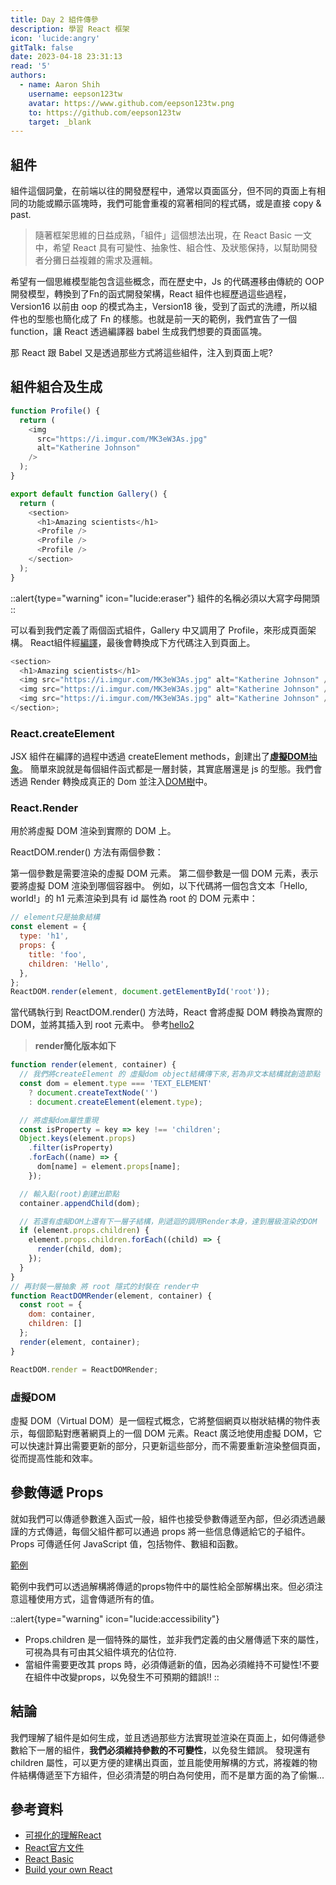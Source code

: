 ```yaml
---
title: Day 2 組件傳參
description: 學習 React 框架
icon: 'lucide:angry'
gitTalk: false
date: 2023-04-18 23:31:13
read: '5'
authors:
  - name: Aaron Shih
    username: eepson123tw
    avatar: https://www.github.com/eepson123tw.png
    to: https://github.com/eepson123tw
    target: _blank
---
```


## 組件

組件這個詞彙，在前端以往的開發歷程中，通常以頁面區分，但不同的頁面上有相同的功能或顯示區塊時，我們可能會重複的寫著相同的程式碼，或是直接 copy & past.
> 隨著框架思維的日益成熟，「組件」這個想法出現，在 React Basic 一文中，希望 React 具有可變性、抽象性、組合性、及狀態保持，以幫助開發者分攤日益複雜的需求及邏輯。

希望有一個思維模型能包含這些概念，而在歷史中，Js 的代碼遷移由傳統的 OOP 開發模型，轉換到了Fn的函式開發架構，React 組件也經歷過這些過程，Version16 以前由 oop 的模式為主，Version18 後，受到了函式的洗禮，所以組件也的型態也簡化成了 Fn 的樣態。也就是前一天的範例，我們宣告了一個 function，讓 React 透過編譯器 babel 生成我們想要的頁面區塊。

那 React 跟 Babel 又是透過那些方式將這些組件，注入到頁面上呢?

## 組件組合及生成

```js [app.jsx] icon=lucide:code-xml line-numbers
function Profile() {
  return (
    <img
      src="https://i.imgur.com/MK3eW3As.jpg"
      alt="Katherine Johnson"
    />
  );
}

export default function Gallery() {
  return (
    <section>
      <h1>Amazing scientists</h1>
      <Profile />
      <Profile />
      <Profile />
    </section>
  );
}
```

::alert{type="warning" icon="lucide:eraser"}
組件的名稱必須以大寫字母開頭
::

可以看到我們定義了兩個函式組件，Gallery 中又調用了 Profile，來形成頁面架構。
React組件經[編譯](https://babeljs.io/repl#?browsers=defaults%2C%20not%20ie%2011%2C%20not%20ie_mob%2011&build=&builtIns=false&corejs=3.21&spec=false&loose=false&code_lz=GYVwdgxgLglg9mABABQE52DANgUwBQCUiA3gFCKKo5QipJ7kWIA8MAtgOaNOIDOqEALwAiABZQoAB14AuAPRyYAOnYdaSiHDZyAsgGkAzDgDqBgIK8lAK0kdh3JgEMsUEXsdRROVDDA5EAFJwomC8CPY8cgB8jAQA3KQAvqSkOAAeknCoUIgAJjjAjiAuiKCQsAiIAOLOuKgAnoQkjFQ0dIgMPMy8ONDwYDE8FMyiAIxRZmyOAF6-HHwQMDhgsLxQvMxyY4NDzGgY2P7RDsP7mLiIx0MsZ4eXO8NyPX0IO_FJQA&debug=false&forceAllTransforms=false&modules=false&shippedProposals=false&circleciRepo=&evaluate=false&fileSize=false&timeTravel=false&sourceType=module&lineWrap=false&presets=env%2Creact%2Cstage-0%2Cflow&prettier=true&targets=&version=7.21.4&externalPlugins=&assumptions=%7B%7D)，最後會轉換成下方代碼注入到頁面上。

```javascript
<section>
  <h1>Amazing scientists</h1>
  <img src="https://i.imgur.com/MK3eW3As.jpg" alt="Katherine Johnson" />
  <img src="https://i.imgur.com/MK3eW3As.jpg" alt="Katherine Johnson" />
  <img src="https://i.imgur.com/MK3eW3As.jpg" alt="Katherine Johnson" />
</section>;
```

### React.createElement

JSX 組件在編譯的過程中透過 createElement methods，創建出了[**虛擬DOM**抽象](https://codepen.io/eepson123tw/pen/XWxjXGj?editors=1111)。
簡單來說就是每個組件函式都是一層封裝，其實底層還是 js 的型態。我們會透過 Render 轉換成真正的 Dom 並注入[DOM樹](/view/frontend/dom.md)中。

### React.Render

用於將虛擬 DOM 渲染到實際的 DOM 上。

ReactDOM.render() 方法有兩個參數：

第一個參數是需要渲染的虛擬 DOM 元素。
第二個參數是一個 DOM 元素，表示要將虛擬 DOM 渲染到哪個容器中。
例如，以下代碼將一個包含文本「Hello, world!」的 h1 元素渲染到具有 id 屬性為 root 的 DOM 元素中：

```javascript
// element只是抽象結構
const element = {
  type: 'h1',
  props: {
    title: 'foo',
    children: 'Hello',
  },
};
ReactDOM.render(element, document.getElementById('root'));
```

當代碼執行到 ReactDOM.render() 方法時，React 會將虛擬 DOM 轉換為實際的 DOM，並將其插入到 root 元素中。
參考[hello2](https://codepen.io/eepson123tw/pen/XWxjXGj?editors=1111)

> **render簡化版本如下**

```javascript
function render(element, container) {
  // 我們將createElement 的 虛擬dom object結構傳下來,若為非文本結構就創造節點
  const dom = element.type === 'TEXT_ELEMENT'
    ? document.createTextNode('')
    : document.createElement(element.type);

  // 將虛擬dom屬性重現
  const isProperty = key => key !== 'children';
  Object.keys(element.props)
    .filter(isProperty)
    .forEach((name) => {
      dom[name] = element.props[name];
    });

  // 輸入點(root)創建出節點
  container.appendChild(dom);

  // 若還有虛擬DOM上還有下一層子結構，則遞迴的調用Render本身，達到層級渲染的DOM
  if (element.props.children) {
    element.props.children.forEach((child) => {
      render(child, dom);
    });
  }
}
// 再封裝一層抽象 將 root 隱式的封裝在 render中
function ReactDOMRender(element, container) {
  const root = {
    dom: container,
    children: []
  };
  render(element, container);
}

ReactDOM.render = ReactDOMRender;
```

### 虛擬DOM

虛擬 DOM（Virtual DOM）是一個程式概念，它將整個網頁以樹狀結構的物件表示，每個節點對應著網頁上的一個 DOM 元素。React 廣泛地使用虛擬 DOM，它可以快速計算出需要更新的部分，只更新這些部分，而不需要重新渲染整個頁面，從而提高性能和效率。

## 參數傳遞 Props

就如我們可以傳遞參數進入函式一般，組件也接受參數傳遞至內部，但必須透過嚴謹的方式傳遞，每個父組件都可以通過 props 將一些信息傳遞給它的子組件。 Props 可傳遞任何 JavaScript 值，包括物件、數組和函數。

[範例](https://codepen.io/eepson123tw/pen/JjmNPvR)

範例中我們可以透過解構將傳遞的props物件中的屬性給全部解構出來。但必須注意這種使用方式，這會傳遞所有的值。

::alert{type="warning" icon="lucide:accessibility"}

- Props.children 是一個特殊的屬性，並非我們定義的由父層傳遞下來的屬性，可視為具有可由其父組件填充的佔位符.
- 當組件需要更改其 props 時，必須傳遞新的值，因為必須維持不可變性!不要在組件中改變props，以免發生不可預期的錯誤!!
::

## 結論

我們理解了組件是如何生成，並且透過那些方法實現並渲染在頁面上，如何傳遞參數給下一層的組件，**我們必須維持參數的不可變性**，以免發生錯誤。
發現還有 children 屬性，可以更方便的建構出頁面，並且能使用解構的方式，將複雜的物件結構傳遞至下方組件，但必須清楚的明白為何使用，而不是單方面的為了偷懶...

## 參考資料

- [可視化的理解React](https://react.gg/visualized#history-of-the-web)
- [React官方文件](https://react.dev/)
- [React Basic](https://github.com/reactjs/react-basic)
- [Build your own React](https://pomb.us/build-your-own-react/)
